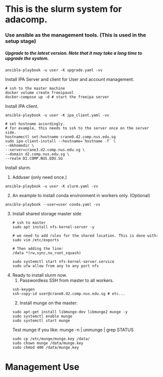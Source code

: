 # This is the slurm system for adacomp.
### Use ansible as the management tools. (This is used in the setup stage)
##### Upgrade to the latest version. Note that it may take a long time to upgrade the system. 
```
ansible-playbook -u user -K upgrade.yaml -vv
```

Install IPA Server and client for User and account management.
```
# ssh to the master machine
docker volume create freeipavol
docker-compose up -d # start the freeipa server
```

Install IPA client.
```
ansible-playbook -u user -K ipa_client.yaml -vv

# set hostname accordingly.
# for example, this needs to ssh to the server once on the server side.
hostnamectl set-hostname crane0.d2.comp.nus.edu.sg 
sudo ipa-client-install --hostname=`hostname -f` \
--mkhomedir \
--server=crane3.d2.comp.nus.edu.sg \
--domain d2.comp.nus.edu.sg \
--realm D2.COMP.NUS.EDU.SG
```

Install slurm.
1. Adduser (only need once.)
```
ansible-playbook -u user -K slurm.yaml -vv
```

2. An example to install conda environment in workers only. (Optional)
```
ansible-playbook --user=user conda.yaml -vv
```

3. Install shared storage
   master side
   ```
   # ssh to master
   sudo apt install nfs-kernel-server -y

   # we need to add rules for the shared location. This is done with:
   sudo vim /etc/exports

   # Then adding the line:
   /data *(rw,sync,no_root_squash)

   sudo systemctl start nfs-kernel-server.service
   sudo ufw allow from any to any port nfs
   ```
4. Ready to install slurm now.
   1. Passwordless SSH from master to all workers.
   ```
   ssh-keygen
   ssh-copy-id user@crane0.d2.comp.nus.edu.sg # etc...
   ```
   2. Install munge on the master:
   ```
   sudo apt-get install libmunge-dev libmunge2 munge -y
   sudo systemctl enable munge
   sudo systemctl start munge
   ```
   Test munge if you like: munge -n | unmunge | grep STATUS
   ```
   sudo cp /etc/munge/munge.key /data/
   sudo chown munge /data/munge.key
   sudo chmod 400 /data/munge.key
   ```


# Management Use